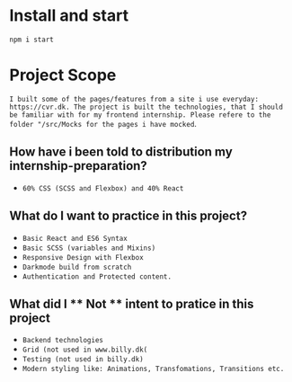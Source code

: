 # Install and start

`npm i start`

# Project Scope

`I built some of the pages/features from a site i use everyday: https://cvr.dk. The project is built the technologies, that I should be familiar with for my frontend internship. Please refere to the folder "/src/Mocks for the pages i have mocked`.

## How have i been told to distribution my internship-preparation?

- `60% CSS (SCSS and Flexbox) and 40% React`

## What do I want to practice in this project?

- `Basic React and ES6 Syntax`
- `Basic SCSS (variables and Mixins)`
- `Responsive Design with Flexbox`
- `Darkmode build from scratch`
- `Authentication and Protected content.`

## What did I ** Not ** intent to pratice in this project

- `Backend technologies`
- `Grid (not used in www.billy.dk(`
- `Testing (not used in billy.dk)`
- `Modern styling like: Animations, Transfomations, Transitions etc.`
